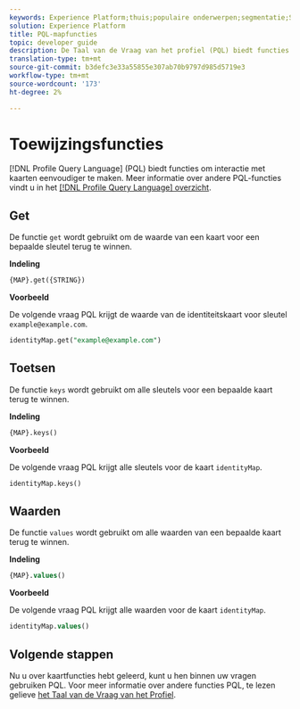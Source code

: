 ```yaml
---
keywords: Experience Platform;thuis;populaire onderwerpen;segmentatie;Segmentatie;Segmenteringsservice;pql;PQL;De Taal van de Vraag van het profiel;kaartfuncties;kaart;
solution: Experience Platform
title: PQL-mapfuncties
topic: developer guide
description: De Taal van de Vraag van het profiel (PQL) biedt functies om interactie met kaarten gemakkelijker te maken.
translation-type: tm+mt
source-git-commit: b3defc3e33a55855e307ab70b9797d985d5719e3
workflow-type: tm+mt
source-wordcount: '173'
ht-degree: 2%

---
```



# Toewijzingsfuncties

[!DNL Profile Query Language] (PQL) biedt functies om interactie met kaarten eenvoudiger te maken. Meer informatie over andere PQL-functies vindt u in het [[!DNL Profile Query Language] overzicht](./overview.md).

## Get

De functie `get` wordt gebruikt om de waarde van een kaart voor een bepaalde sleutel terug te winnen.

**Indeling**

```sql
{MAP}.get({STRING})
```

**Voorbeeld**

De volgende vraag PQL krijgt de waarde van de identiteitskaart voor sleutel `example@example.com`.

```sql
identityMap.get("example@example.com")
```

## Toetsen

De functie `keys` wordt gebruikt om alle sleutels voor een bepaalde kaart terug te winnen.

**Indeling**

```sql
{MAP}.keys()
```

**Voorbeeld**

De volgende vraag PQL krijgt alle sleutels voor de kaart `identityMap`.

```sql
identityMap.keys()
```

## Waarden

De functie `values` wordt gebruikt om alle waarden van een bepaalde kaart terug te winnen.

**Indeling**

```sql
{MAP}.values()
```

**Voorbeeld**

De volgende vraag PQL krijgt alle waarden voor de kaart `identityMap`.

```sql
identityMap.values()
```

## Volgende stappen

Nu u over kaartfuncties hebt geleerd, kunt u hen binnen uw vragen gebruiken PQL. Voor meer informatie over andere functies PQL, te lezen gelieve [het Taal van de Vraag van het Profiel](./overview.md).
